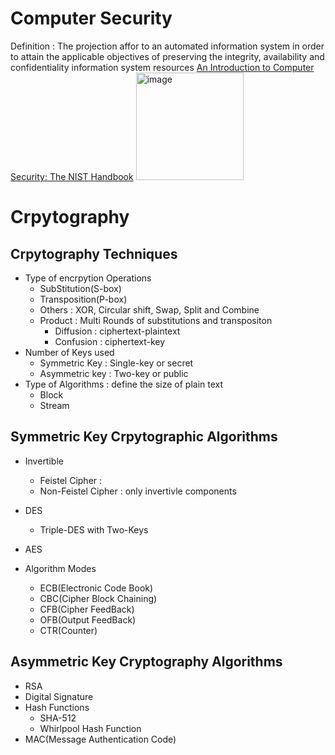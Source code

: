 # Computer Security
Definition : The projection affor to an automated information system in order to attain the applicable objectives of preserving the integrity, availability and confidentiality information system resources [An Introduction to Computer Security: The NIST Handbook](https://nvlpubs.nist.gov/nistpubs/SpecialPublications/NIST.SP.800-12r1.pdf)
<img width="172" alt="image" src="https://github.com/baejaeho18/MyLibrary/assets/37645490/0590efe1-53b3-4251-927a-c9b2b4483661">

# Crpytography
## Crpytography Techniques
* Type of encrpytion Operations
  - SubStitution(S-box)
  - Transposition(P-box)
  - Others : XOR, Circular shift, Swap, Split and Combine
  - Product : Multi Rounds of substitutions and transpositon
    * Diffusion : ciphertext-plaintext
    * Confusion : ciphertext-key
* Number of Keys used
  - Symmetric Key : Single-key or secret
  - Asymmetric key : Two-key or public
* Type of Algorithms : define the size of plain text
  - Block
  - Stream


## Symmetric Key Crpytographic Algorithms
* Invertible
  - Feistel Cipher : 
  - Non-Feistel Cipher : only invertivle components
* DES

  - Triple-DES with Two-Keys
* AES
* Algorithm Modes
  - ECB(Electronic Code Book)
  - CBC(Cipher Block Chaining)
  - CFB(Cipher FeedBack)
  - OFB(Output FeedBack)
  - CTR(Counter)
## Asymmetric Key Cryptography Algorithms
* RSA
* Digital Signature
* Hash Functions
  - SHA-512
  - Whirlpool Hash Function
* MAC(Message Authentication Code)


# 
